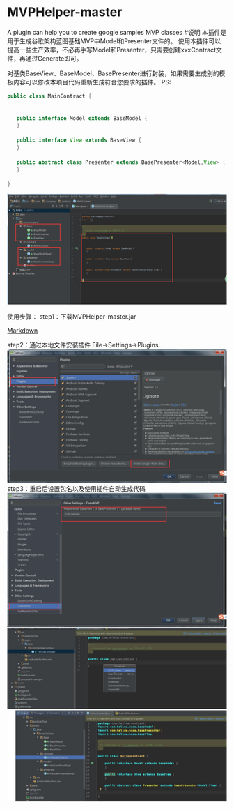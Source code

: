 # MVPHelper-master
A plugin can help you to create google samples MVP classes
#说明
本插件是用于生成谷歌架构蓝图基础MVP中Model和Presenter文件的。
使用本插件可以提高一些生产效率，不必再手写Model和Presenter，只需要创建xxxContract文件，再通过Generate即可。

对基类BaseView、BaseModel、BasePresenter进行封装，如果需要生成别的模板内容可以修改本项目代码重新生成符合您要求的插件。
PS:
```java 
public class MainContract {


   public interface Model extends BaseModel {
   }

   public interface View extends BaseView {
   }

   public abstract class Presenter extends BasePresenter<Model,View> {
   }

}
```
![image](https://github.com/caipizi/MVPHelper-master/blob/master/img/logo.jpg)

使用步骤：
step1：下载MVPHelper-master.jar

[Markdown](https://github.com/caipizi/MVPHelper-master/blob/master/MVPHelper-master.jar)

step2：通过本地文件安装插件
File->Settings->Plugins
![image](https://github.com/caipizi/MVPHelper-master/blob/master/img/step2.jpg)
step3：重启后设置包名以及使用插件自动生成代码
![image](https://github.com/caipizi/MVPHelper-master/blob/master/img/step3.jpg)
![image](https://github.com/caipizi/MVPHelper-master/blob/master/img/step4.jpg)
![image](https://github.com/caipizi/MVPHelper-master/blob/master/img/step5.jpg)
